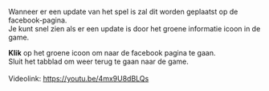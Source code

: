 Wanneer er een update van het spel is zal dit worden geplaatst op de facebook-pagina.<br/>
Je kunt snel zien als er een update is door het groene informatie icoon in de game.<br/>

**Klik** op het groene icoon om naar de facebook pagina te gaan.<br/>
Sluit het tabblad om weer terug te gaan naar de game.
<br/><br/>
Videolink: https://youtu.be/4mx9U8dBLQs